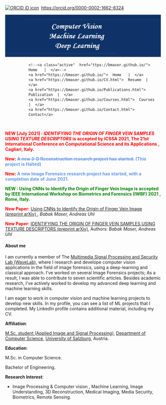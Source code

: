 ﻿<!--<!DOCTYPE html>-->
    
<div itemscope itemtype="https://schema.org/Person"><a itemprop="sameAs" content="https://orcid.org/0000-0002-1662-8324" href="https://orcid.org/0000-0002-1662-8324" target="orcid.widget" rel="me noopener noreferrer" style="vertical-align:top;"><img src="https://orcid.org/sites/default/files/images/orcid_16x16.png" style="width:1em;margin-right:.5em;" alt="ORCID iD icon">https://orcid.org/0000-0002-1662-8324</a></div>


![banner](image/photo.png)



<html>
<head>
<meta name="viewport" content="width=device-width, initial-scale=1">
<style>

    /*<!-- <p center> [Home](https://bmaser.github.io/) | -->*/
    /*<!--[Resume](CV.md) | [Publications](Publications.md) |  [Courses](Courses.md) |  [Contact](Contact.md) </p> -->*/
    


body {
  margin: 0;
  font-family: Arial, Helvetica, sans-serif;
}

.topnav {
  overflow: hidden;
  background-color: white;
}

.topnav a {
  float: left;
  color: #151B54;
  text-align: center;
  /*padding: 14px 16px;*/
  padding: 10px 8px;
  text-decoration: none;
  /*font-size: 17px;*/
  font-size: 14px;
}

/*.topnav a:hover {*/
/*  background-color: #ddd;*/
/*  color: white;*/
/*}*/

.topnav a:hover {
  background-color: #151B54;
  color: #FFFFFF;
}

/*.topnav a.active {*/
/*  background-color: #151B54;*/
/*  color: #666362;*/
/*}*/
</style>
</head>
<body>

<div class="topnav" style="padding-left:15%">
  <!--<a class="active" href="#home">Home</a>-->
  <!--<a href="#news">News</a>-->
  <!--<a href="#contact">Contact</a>-->
  <!--<a href="#about">About</a>-->
  
    <!--<a class="active"  href="ttps://bmaser.github.io/">  Home   |  </a>-->
    <a href="https://bmaser.github.io/">  Home   |  </a>
    <a href="https://bmaser.github.io/CV.html">  Resume  |  </a>
    <a href="https://bmaser.github.io/Publications.html">  Publication  |  </a>
    <a href="https://bmaser.github.io/Courses.html">  Courses  |  </a>
    <a href="https://bmaser.github.io/Contact.html">  Contact</a>
 
</div>

<div style="padding-left:160px">

</div>


&nbsp;&nbsp;

<div class="new_paper"> <p> <b style="color:red"> NEW [July 2021] : <i>IDENTIFYING THE ORIGIN OF FINGER VEIN SAMPLES USING TEXTURE DESCRIPTORS</i> is accepted by ICSSA 2021, The 21st International Conference on Computational Science and its Applications , Cagliari, Italy. </b> </p> </div>



<div class="new_paper"><p><b style="color:red"> New: </b>
 <b style="color:CornflowerBlue" > <s>A new 3-D Reconstruction research project has started.</s> (This project is Halted) </b> </p> </div>


<div class="new_paper"><p><b style="color:red"> New: </b>
 <b style="color:CornflowerBlue" > A new Image Forensics research project has started, with a completion date of June 2021. </b> </p> </div>


<div class="new_paper"> <p> <b style="color:green"> NEW : Using CNNs to Identify the Origin of Finger Vein Image is accepted by IEEE International Workshop on Biometrics and Forensics (IWBF) 2021 , Rome, Italy. </b> </p> </div>


<div class="new_paper">
    <p><b style="color:red">New Paper:</b> <a href="https://arxiv.org/abs/2103.01632">Using CNNs to Identify the Origin of Finger Vein Image (preprint arXiv) </a>,
    <i> Babak Maser, Andreas Uhl </i></p>
    </div>

<div class="new_paper">
    <p><b style="color:red">New Paper:</b> <a href="https://arxiv.org/abs/2102.03992">IDENTIFYING THE ORIGIN OF FINGER VEIN SAMPLES USING TEXTURE DESCRIPTORS (preprint arXiv)</a>,
 Authors:<i> Babak Maser, Andreas Uhl </i></p>
</div>


<div class="aboutme">
<h4><b>About me</b></h4>
<p>
I am currently a member of The <a href="http://www.wavelab.at/members-content.shtml"> Multimedia Signal Processing and Security Lab (WaveLab)</a>, where I research and develope computer vision applications in the field of image forensics, using a deep-learning and classical approach. I've worked on several Image Forensics projects; As a result, I was able to contribute to seven scientific articles. Besides academic research, I've actively worked to develop my advanced deep learning and machine learning skills.</p>
<p>I am eager to work in computer vision and machine learning projects to develop new skills. In my profile, you can see a list of ML projects that I completed. My LinkedIn profile contains additional material, including my CV.</p>
</div>

</body>
</html>


 **Affiliation**: 
 
 [M.Sc. student (Applied Image and Signal Processing)](https://aisp-salzburg.ac.at/), [Department of Computer Science](https://informatik.uni-salzburg.at/),  [University of Salzburg](https://uni-salzburg.at/), Austria. 

**Education**:

M.Sc. in Computer Science.

Bachelor of Engineering.

**Research Interest**:

 - Image Processing & Computer vision  , Machine Learning, Image Understanding, 3D Reconstruction, Medical Imaging, Media Security, Biometrics, Remote Sensing.


